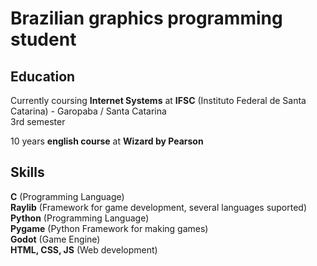 # Brazilian graphics programming student  

## Education  

Currently coursing **Internet Systems** at **IFSC** (Instituto Federal de Santa Catarina) - Garopaba / Santa Catarina  
3rd semester  

10 years **english course** at **Wizard by Pearson**    

## Skills  

**C** (Programming Language)  
**Raylib** (Framework for game development, several languages suported)  
**Python** (Programming Language)  
**Pygame** (Python Framework for making games)  
**Godot** (Game Engine)  
**HTML, CSS, JS** (Web development)  
